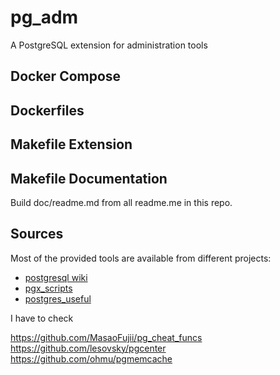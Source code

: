 # pg_adm
A PostgreSQL extension for administration tools

## Docker Compose

## Dockerfiles

## Makefile Extension

## Makefile Documentation

Build doc/readme.md from all readme.me in this repo.

## Sources

Most of the provided tools are available from different projects:

- [postgresql wiki](https://wiki.postgresql.org)
- [pgx_scripts](https://github.com/pgexperts/pgx_scripts)
- [postgres_useful](https://github.com/eddienko/postgres/blob/master/utils/postgres_useful.sql)



I have to check

https://github.com/MasaoFujii/pg_cheat_funcs
https://github.com/lesovsky/pgcenter
https://github.com/ohmu/pgmemcache
